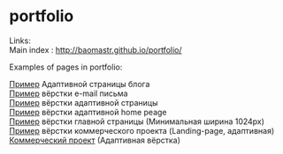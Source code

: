 # portfolio
Links:
<br/>
Main index : http://baomastr.github.io/portfolio/

Examples of pages in portfolio:
<br/>

<a href="https://baomastr.github.io/blog-page/" target="_blank" class="btn">Пример</a> Адаптивной страницы блога<br/>
<a href="https://baomastr.github.io/mail/" target="_blank" class="btn">Пример</a> вёрстки e-mail письма<br/>
<a href="http://baomastr.github.io/adaptive-page-example/">Пример</a> вёрстки адаптивной страницы<br/>
<a href="http://baomastr.github.io/example/">Пример</a> вёрстки адаптивной home peage<br/>
<a href="http://baomastr.github.io/Page-for-PC/">Пример</a> вёрстки главной страницы (Минимальная ширина 1024px)<br/>
<a href="http://baomastr.github.io/artSound/" target="_blank">Пример</a> вёрстки коммерческого проекта (Landing-page, адаптивная)<br/>
<a href="http://www.kokuplacis.lv/">Коммерческий проект</a> (Адаптивная вёрстка)

